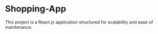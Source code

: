 # Shopping-App
This project is a React.js application structured for scalability and ease of maintenance.
